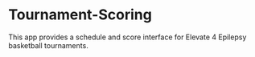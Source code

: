 # Tournament-Scoring
This app provides a schedule and score interface for Elevate 4 Epilepsy basketball tournaments.
